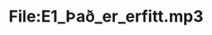 ---
title: File:E1_Það_er_erfitt.mp3
recording of: Það er erfitt.
reading speed: slow
speaker: E
license: CC0
---